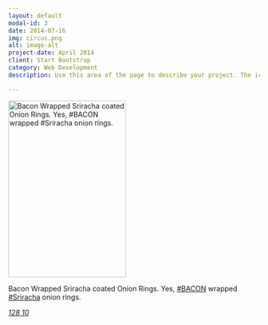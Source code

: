 ```yaml
---
layout: default
modal-id: 3
date: 2014-07-16
img: circus.png
alt: image-alt
project-date: April 2014
client: Start Bootstrap
category: Web Development
description: Use this area of the page to describe your project. The icon above is part of a free icon set by <a href="https://sellfy.com/p/8Q9P/jV3VZ/">Flat Icons</a>. On their website, you can download their free set with 16 icons, or you can purchase the entire set with 146 icons for only $12!

---
```

<img src="./Pinterest_files/cee9ae818c3e2f8d5df7b5c9738cfa6c.jpg" class="pinImg fullBleed noFade" style="height:354px;width:236px;" alt="Bacon Wrapped Sriracha coated Onion Rings. Yes, #BACON wrapped #Sriracha onion rings.">
<div class="pinMeta ">
	<p class="pinDescription">Bacon Wrapped Sriracha coated Onion Rings. Yes, <a href="http://www.pinterest.com/explore/BACON" class="pintag" title="#BACON explore Pinterest">#BACON</a> wrapped <a href="http://www.pinterest.com/search?q=Sriracha" class="pintag" title="#Sriracha search Pinterest" rel="nofollow">#Sriracha</a> onion rings.</p>


<div class="pinSocialMeta">
<a class="socialItem" href="http://www.pinterest.com/pin/343892121520826284/repins/">
<em class="repinIconSmall"></em>
<em class="socialMetaCount repinCountSmall">
	128
</em>
</a>
<a class="socialItem likes" href="http://www.pinterest.com/pin/343892121520826284/likes/">
	<em class="likeIconSmall"></em>
	<em class="socialMetaCount likeCountSmall">
		10
	</em>
</a>

</div>
</div>